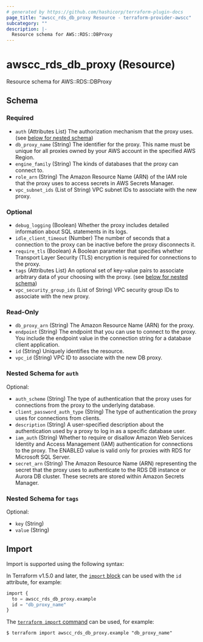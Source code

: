 ```yaml
---
# generated by https://github.com/hashicorp/terraform-plugin-docs
page_title: "awscc_rds_db_proxy Resource - terraform-provider-awscc"
subcategory: ""
description: |-
  Resource schema for AWS::RDS::DBProxy
---
```


# awscc_rds_db_proxy (Resource)

Resource schema for AWS::RDS::DBProxy



<!-- schema generated by tfplugindocs -->
## Schema

### Required

- `auth` (Attributes List) The authorization mechanism that the proxy uses. (see [below for nested schema](#nestedatt--auth))
- `db_proxy_name` (String) The identifier for the proxy. This name must be unique for all proxies owned by your AWS account in the specified AWS Region.
- `engine_family` (String) The kinds of databases that the proxy can connect to.
- `role_arn` (String) The Amazon Resource Name (ARN) of the IAM role that the proxy uses to access secrets in AWS Secrets Manager.
- `vpc_subnet_ids` (List of String) VPC subnet IDs to associate with the new proxy.

### Optional

- `debug_logging` (Boolean) Whether the proxy includes detailed information about SQL statements in its logs.
- `idle_client_timeout` (Number) The number of seconds that a connection to the proxy can be inactive before the proxy disconnects it.
- `require_tls` (Boolean) A Boolean parameter that specifies whether Transport Layer Security (TLS) encryption is required for connections to the proxy.
- `tags` (Attributes List) An optional set of key-value pairs to associate arbitrary data of your choosing with the proxy. (see [below for nested schema](#nestedatt--tags))
- `vpc_security_group_ids` (List of String) VPC security group IDs to associate with the new proxy.

### Read-Only

- `db_proxy_arn` (String) The Amazon Resource Name (ARN) for the proxy.
- `endpoint` (String) The endpoint that you can use to connect to the proxy. You include the endpoint value in the connection string for a database client application.
- `id` (String) Uniquely identifies the resource.
- `vpc_id` (String) VPC ID to associate with the new DB proxy.

<a id="nestedatt--auth"></a>
### Nested Schema for `auth`

Optional:

- `auth_scheme` (String) The type of authentication that the proxy uses for connections from the proxy to the underlying database.
- `client_password_auth_type` (String) The type of authentication the proxy uses for connections from clients.
- `description` (String) A user-specified description about the authentication used by a proxy to log in as a specific database user.
- `iam_auth` (String) Whether to require or disallow Amazon Web Services Identity and Access Management (IAM) authentication for connections to the proxy. The ENABLED value is valid only for proxies with RDS for Microsoft SQL Server.
- `secret_arn` (String) The Amazon Resource Name (ARN) representing the secret that the proxy uses to authenticate to the RDS DB instance or Aurora DB cluster. These secrets are stored within Amazon Secrets Manager.


<a id="nestedatt--tags"></a>
### Nested Schema for `tags`

Optional:

- `key` (String)
- `value` (String)

## Import

Import is supported using the following syntax:

In Terraform v1.5.0 and later, the [`import` block](https://developer.hashicorp.com/terraform/language/import) can be used with the `id` attribute, for example:

```terraform
import {
  to = awscc_rds_db_proxy.example
  id = "db_proxy_name"
}
```

The [`terraform import` command](https://developer.hashicorp.com/terraform/cli/commands/import) can be used, for example:

```shell
$ terraform import awscc_rds_db_proxy.example "db_proxy_name"
```
